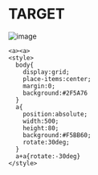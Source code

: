 # TARGET

![image](https://github.com/user-attachments/assets/bcffe42b-35f1-4fb7-98f3-5da104aa7953)

```
<a><a>
<style>
  body{
    display:grid;
    place-items:center;
    margin:0;
    background:#2F5A76
  }
  a{
    position:absolute;
    width:500;
    height:80;
    background:#F5BB60;
    rotate:30deg;
  }
  a+a{rotate:-30deg}
</style>
```
